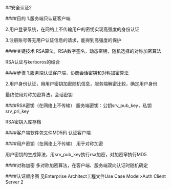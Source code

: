 ##安全认证2


####目的
1.服务端只认证客户端

2.用户登录系统，在网络上不传输用户的密钥实现高强度的身份认证

3.注册账号等无用户认证信息的请求，能得到高强度的保护


####关键技术
RSA算法，RSA数字签名，动态密钥，随机选择的对称加密算法

RSA认证与kerboros的结合


####步骤
1.服务端认证客户端，协商会话密钥和对称加密算法

2.用户身份认证，用用户密钥加密随机信息，服务端解密比较，确定用户身份

最终使用对称加密算法，会话密钥


####RSA密钥（在网络上不传输）
服务端密钥：公钥srv_pub_key，私钥srv_pri_key

RSA密钥入库存档


####客户端软件包文件MD5码
认证客户端


####用户密钥（在网络上不传输）
用于对称加密

用户密钥的生成算法，用srv_pub_key执行rsa加密，对加密窜执行MD5


####对称加密
多对称加密算法，在客户端、服务端双向认证时随机确定


####认证顺序图
见Enterprise Architect工程文件Use Case Model>Auth Client Server 2


